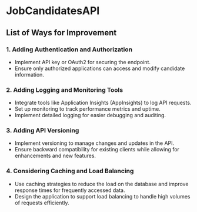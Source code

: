 # JobCandidatesAPI

## List of Ways for Improvement

### 1. Adding Authentication and Authorization
- Implement API key or OAuth2 for securing the endpoint.
- Ensure only authorized applications can access and modify candidate information.

### 2. Adding Logging and Monitoring Tools
- Integrate tools like Application Insights (AppInsights) to log API requests.
- Set up monitoring to track performance metrics and uptime.
- Implement detailed logging for easier debugging and auditing.

### 3. Adding API Versioning
- Implement versioning to manage changes and updates in the API.
- Ensure backward compatibility for existing clients while allowing for enhancements and new features.

### 4. Considering Caching and Load Balancing
- Use caching strategies to reduce the load on the database and improve response times for frequently accessed data.
- Design the application to support load balancing to handle high volumes of requests efficiently.